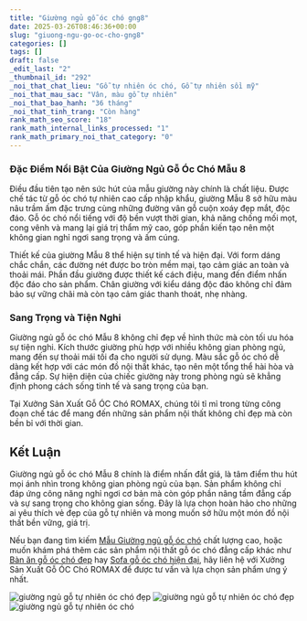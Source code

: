 ```yaml
---
title: "Giường ngủ gỗ óc chó gng8"
date: 2025-03-26T08:46:36+00:00
slug: "giuong-ngu-go-oc-cho-gng8"
categories: []
tags: []
draft: false
_edit_last: "2"
_thumbnail_id: "292"
_noi_that_chat_lieu: "Gỗ tự nhiên óc chó, Gỗ tự nhiên sồi mỹ"
_noi_that_mau_sac: "Vân, màu gỗ tự nhiên"
_noi_that_bao_hanh: "36 tháng"
_noi_that_tinh_trang: "Còn hàng"
rank_math_seo_score: "18"
rank_math_internal_links_processed: "1"
rank_math_primary_noi_that_category: "0"
---
```

### Đặc Điểm Nổi Bật Của Giường Ngủ Gỗ Óc Chó Mẫu 8

Điều đầu tiên tạo nên sức hút của mẫu giường này chính là chất liệu. Được chế tác từ gỗ óc chó tự nhiên cao cấp nhập khẩu, giường Mẫu 8 sở hữu màu nâu trầm ấm đặc trưng cùng những đường vân gỗ cuộn xoáy đẹp mắt, độc đáo. Gỗ óc chó nổi tiếng với độ bền vượt thời gian, khả năng chống mối mọt, cong vênh và mang lại giá trị thẩm mỹ cao, góp phần kiến tạo nên một không gian nghỉ ngơi sang trọng và ấm cúng.

Thiết kế của giường Mẫu 8 thể hiện sự tinh tế và hiện đại. Với form dáng chắc chắn, các đường nét được bo tròn mềm mại, tạo cảm giác an toàn và thoải mái. Phần đầu giường được thiết kế cách điệu, mang đến điểm nhấn độc đáo cho sản phẩm. Chân giường với kiểu dáng độc đáo không chỉ đảm bảo sự vững chãi mà còn tạo cảm giác thanh thoát, nhẹ nhàng.

### Sang Trọng và Tiện Nghi

Giường ngủ gỗ óc chó Mẫu 8 không chỉ đẹp về hình thức mà còn tối ưu hóa sự tiện nghi. Kích thước giường phù hợp với nhiều không gian phòng ngủ, mang đến sự thoải mái tối đa cho người sử dụng. Màu sắc gỗ óc chó dễ dàng kết hợp với các món đồ nội thất khác, tạo nên một tổng thể hài hòa và đẳng cấp. Sự hiện diện của chiếc giường này trong phòng ngủ sẽ khẳng định phong cách sống tinh tế và sang trọng của bạn.

Tại Xưởng Sản Xuất Gỗ ÓC Chó ROMAX, chúng tôi tỉ mỉ trong từng công đoạn chế tác để mang đến những sản phẩm nội thất không chỉ đẹp mà còn bền bỉ với thời gian.

## Kết Luận

Giường ngủ gỗ óc chó Mẫu 8 chính là điểm nhấn đắt giá, là tâm điểm thu hút mọi ánh nhìn trong không gian phòng ngủ của bạn. Sản phẩm không chỉ đáp ứng công năng nghỉ ngơi cơ bản mà còn góp phần nâng tầm đẳng cấp và sự sang trọng cho không gian sống. Đây là lựa chọn hoàn hảo cho những ai yêu thích vẻ đẹp của gỗ tự nhiên và mong muốn sở hữu một món đồ nội thất bền vững, giá trị.

Nếu bạn đang tìm kiếm [Mẫu Giường ngủ gỗ óc chó](https://romax.vn/danh-muc/phong-ngu/giuong-go-oc-cho/) chất lượng cao, hoặc muốn khám phá thêm các sản phẩm nội thất gỗ óc chó đẳng cấp khác như [Bàn ăn gỗ óc chó đẹp](https://romax.vn/danh-muc/phong-bep/ban-an-go-oc-cho/) hay [Sofa gỗ óc chó hiện đại](https://romax.vn/danh-muc/phong-khach/sofa-go-oc-cho/), hãy liên hệ với Xưởng Sản Xuất Gỗ ÓC Chó ROMAX để được tư vấn và lựa chọn sản phẩm ưng ý nhất.

![giường ngủ gỗ tự nhiên óc chó đẹp](/img/giuong/gng8/giuong-ngu-go-oc-cho-gng8-00-32.webp)
![giường ngủ gỗ tự nhiên óc chó đẹp](/img/giuong/gng8/giuong-ngu-go-oc-cho-gng8-00-33.webp)
![giường ngủ gỗ tự nhiên óc chó](/img/giuong/gng8/giuong-ngu-go-oc-cho-gng8-00-34.webp)